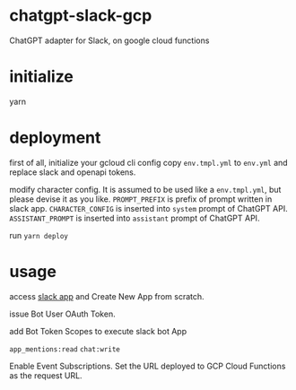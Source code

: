 # chatgpt-slack-gcp
ChatGPT adapter for Slack, on google cloud functions

# initialize

yarn

# deployment

first of all, initialize your gcloud cli config
copy `env.tmpl.yml` to `env.yml` and replace slack and openapi tokens.

modify character config.
It is assumed to be used like a `env.tmpl.yml`, but please devise it as you like.
`PROMPT_PREFIX` is prefix of prompt written in slack app.
`CHARACTER_CONFIG` is inserted into `system` prompt of ChatGPT API.
`ASSISTANT_PROMPT` is inserted into `assistant` prompt of ChatGPT API.

run `yarn deploy`

# usage

access [slack app](https://api.slack.com/apps) and Create New App from scratch.

issue Bot User OAuth Token.

add Bot Token Scopes to execute slack bot App

`app_mentions:read`
`chat:write`

Enable Event Subscriptions.
Set the URL deployed to GCP Cloud Functions as the request URL.
